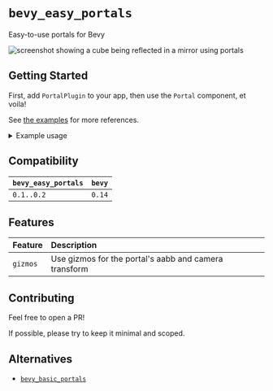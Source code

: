 # `bevy_easy_portals`

Easy-to-use portals for Bevy

![screenshot showing a cube being reflected in a mirror using portals](https://raw.githubusercontent.com/chompaa/bevy_easy_portals/main/assets/mirror.png)

## Getting Started

First, add `PortalPlugin` to your app, then use the `Portal` component, et voila!

See [the examples](https://github.com/chompaa/bevy_easy_portals/tree/main/examples) for more references.

<details>

<summary>Example usage</summary>

```rust
use bevy::prelude::*;
use bevy_easy_portals::{Portal, PortalPlugin}

fn main() {
    App::new()
        .add_plugins((DefaultPlugins, PortalPlugin))
        .add_systems(Startup, setup)
        .run();
}

fn setup(
    mut commands: Commands,
    mut materials: ResMut<Assets<StandardMaterial>>,
    mut meshes: ResMut<Assets<Mesh>>,
) {
    let primary_camera = commands
        .spawn(Camera3dBundle {
            transform: Transform::from_xyz(0.0, 0.0, 10.0),
            ..default()
        })
        .id();

    // Spawn something for the portal to look at
    let shape = commands.spawn(PbrBundle {
        mesh: meshes.add(Cuboid::default()),
        material: materials.add(Color::WHITE),
        transform: Transform::from_xyz(10.0, 0.0, 0.0),
        ..default()
    }).id();

    // Where the portal's target camera should be
    let target_transform = Transform::from_xyz(10.0, 0.0, 10.0);
    let target = commands
        .spawn(SpatialBundle::from_transform(target_transform))
        .id();
    // Where the portal should be located
    let portal_transform = Transform::default();
    // Spawn the portal, omit a material since one will be added automatically
    commands.spawn((
        meshes.add(Rectangle::default()),
        SpatialBundle::from_transform(portal_transform),
        Portal::new(primary_camera, target),
    ));
}
```

</details>

## Compatibility

| `bevy_easy_portals` | `bevy` |
| :--                 | :--    |
| `0.1..0.2`          | `0.14` |

## Features

| Feature                | Description                                           |
| :--                    | :--                                                   |
| `gizmos`               | Use gizmos for the portal's aabb and camera transform |

## Contributing

Feel free to open a PR!

If possible, please try to keep it minimal and scoped.

## Alternatives

- [`bevy_basic_portals`](https://github.com/Selene-Amanita/bevy_basic_portals)
